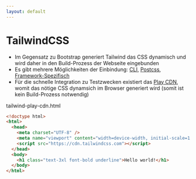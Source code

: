 ```yaml
---
layout: default
---
```


# TailwindCSS <SubHeading text="CSS-Frameworks"/>

<div class="grid grid-cols-12 gap-6">
<div class="col-span-12">

- Im Gegensatz zu Bootstrap generiert Tailwind das CSS dynamisch und wird daher in den Build-Prozess der Webseite eingebunden
- Es gibt mehrere Möglichkeiten der Einbindung: [CLI](https://tailwindcss.com/docs/installation), [Postcss](https://tailwindcss.com/docs/installation/using-postcss), [Framework-Spezifisch](https://tailwindcss.com/docs/installation/framework-guides)
- Für die schnelle Integration zu Testzwecken existiert das [Play CDN](https://tailwindcss.com/docs/installation/play-cdn), womit das nötige CSS dynamsich im Browser generiert wird (somit ist kein Build-Prozess notwendig)

<Filename>tailwind-play-cdn.html</Filename>

```html
<!doctype html>
<html>
  <head>
    <meta charset="UTF-8" />
    <meta name="viewport" content="width=device-width, initial-scale=1.0" />
    <script src="https://cdn.tailwindcss.com"></script>
  </head>
  <body>
    <h1 class="text-3xl font-bold underline">Hello world!</h1>
  </body>
</html>
```

</div>
</div>

<PageNumber/>
